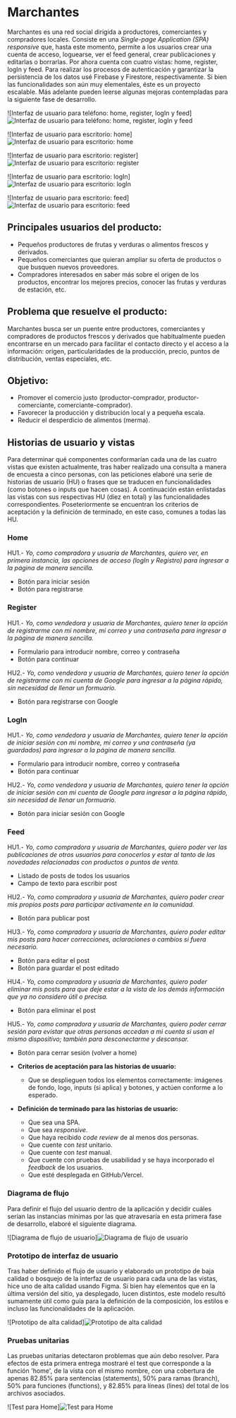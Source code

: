 # Marchantes

Marchantes es una red social dirigida a productores, comerciantes y compradores locales. Consiste en una _Single-page Application (SPA) responsive_ que, hasta este momento, permite a los usuarios crear una cuenta de acceso, loguearse, ver el feed general, crear publicaciones y editarlas o borrarlas. Por ahora cuenta con cuatro vistas: home, register, logIn y feed. Para realizar los procesos de autenticación y garantizar la persistencia de los datos usé Firebase y Firestore, respectivamente. Si bien las funcionalidades son aún muy elementales, éste es un proyecto escalable. Más adelante pueden leerse algunas mejoras contempladas para la siguiente fase de desarrollo.

![Interfaz de usuario para teléfono: home, register, logIn y feed]![Interfaz de usuario para teléfono: home, register, logIn y feed](src/imagenes/vistas_marchantes_cel.png)

![Interfaz de usuario para escritorio: home]![Interfaz de usuario para escritorio: home](src/imagenes/feed_escritorio.png)

![Interfaz de usuario para escritorio: register]![Interfaz de usuario para escritorio: register](src/imagenes/registro_escritorio.png) 

![Interfaz de usuario para escritorio: logIn]![Interfaz de usuario para escritorio: logIn](src/imagenes/login_escritorio.png)

![Interfaz de usuario para escritorio: feed]![Interfaz de usuario para escritorio: feed](src/imagenes/feed_escritorio.png)  

## Principales usuarios del producto:

* Pequeños productores de frutas y verduras o alimentos frescos y derivados.
* Pequeños comerciantes que quieran ampliar su oferta de productos o que busquen nuevos proveedores.
* Compradores interesados en saber más sobre el origen de los productos, encontrar los mejores precios, conocer las frutas y verduras de estación, etc.

## Problema que resuelve el producto:

Marchantes busca ser un puente entre productores, comerciantes y compradores de productos frescos y derivados que habitualmente pueden encontrarse en un mercado para facilitar el contacto directo y el acceso a la información: origen, particularidades de la producción, precio, puntos de distribución, ventas especiales, etc.

## Objetivo:

* Promover el comercio justo (productor-comprador, productor-comerciante, comerciante-comprador).
* Favorecer la producción y distribución local y a pequeña escala.
* Reducir el desperdicio de alimentos (merma).

## Historias de usuario y vistas

Para determinar qué componentes conformarían cada una de las cuatro vistas que existen actualmente, tras haber realizado una consulta a manera de encuesta a cinco personas, con las peticiones elaboré una serie de historias de usuario (HU) o frases que se traducen en funcionalidades (como botones o inputs que hacen cosas). A continuación están enlistadas las vistas con sus respectivas HU (diez en total) y las funcionalidades correspondientes. Poseteriormente se encuentran los criterios de aceptación y la definición de terminado, en este caso, comunes a todas las HU.

### Home

HU1.- _Yo, como compradora y usuaria de Marchantes, quiero ver, en primera instancia, las opciones de acceso (logIn y Registro) para ingresar a la página de manera sencilla._

- Botón para iniciar sesión
- Botón para registrarse

### Register

HU1.- _Yo, como vendedora y usuaria de Marchantes, quiero tener la opción de registrarme con mi nombre, mi correo y una contraseña para ingresar a la página de manera sencilla._

- Formulario para introducir nombre, correo y contraseña
- Botón para continuar

HU2.- _Yo, como vendedora y usuaria de Marchantes, quiero tener la opción de registrarme con mi cuenta de Google para ingresar a la página rápido, sin necesidad de llenar un formuario._

- Botón para registrarse con Google

### LogIn

HU1.- _Yo, como vendedora y usuaria de Marchantes, quiero tener la opción de iniciar sesión con mi nombre, mi correo y una contraseña (ya guardados) para ingresar a la página de manera sencilla._

- Formulario para introducir nombre, correo y contraseña
- Botón para continuar

HU2.- _Yo, como vendedora y usuaria de Marchantes, quiero tener la opción de iniciar sesión con mi cuenta de Google para ingresar a la página rápido, sin necesidad de llenar un formuario._

- Botón para iniciar sesión con Google

### Feed

HU1.- _Yo, como compradora y usuaria de Marchantes, quiero poder ver las publicaciones de otros usuarios para conocerlos y estar al tanto de las novedades relacionadas con productos o puntos de venta._

- Listado de posts de todos los usuarios
- Campo de texto para escribir post

HU2.- _Yo, como compradora y usuaria de Marchantes, quiero poder crear mis propios posts para participar activamente en la comunidad._

- Botón para publicar post

HU3.- _Yo, como compradora y usuaria de Marchantes, quiero poder editar mis posts para hacer correcciones, aclaraciones o cambios si fuera necesario._

- Botón para editar el post
- Botón para guardar el post editado

HU4.- _Yo, como compradora y usuaria de Marchantes, quiero poder eliminar mis posts para que deje estar a la vista de los demás información que ya no considero útil o precisa._

- Botón para eliminar el post

HU5.- _Yo, como compradora y usuaria de Marchantes, quiero poder cerrar sesión para evistar que otras personas accedan a mi cuenta si usan el mismo dispositivo; también para desconectarme y descansar._

- Botón para cerrar sesión (volver a home)


* **Criterios de aceptación para las historias de usuario:** 

  - Que se desplieguen todos los elementos correctamente: imágenes de fondo, logo, inputs (si aplica) y botones, y actúen conforme a lo esperado.

* **Definición de terminado para las historias de usuario:** 

  - Que sea una SPA.
  - Que sea _responsive_.
  - Que haya recibido _code review_ de al menos dos personas.
  - Que cuente con _test_ unitario.
  - Que cuente con _test_ manual.
  - Que cuente con pruebas de usabilidad y se haya incorporado el _feedback_ de los usuarios.
  - Que esté desplegada en GitHub/Vercel.

### Diagrama de flujo

Para definir el flujo del usuario dentro de la aplicación y decidir cuáles serían las instancias mínimas por las que atravesaría en esta primera fase de desarrollo, elaboré el siguiente diagrama.

![Diagrama de flujo de usuario]![Diagrama de flujo de usuario](src/imagenes/diagrama-de-flujo.png)

### Prototipo de interfaz de usuario

Tras haber definido el flujo de usuario y elaborado un prototipo de baja calidad o bosquejo de la interfaz de usuario para cada una de las vistas, hice uno de alta calidad usando Figma. Si bien hay elementos que en la última versión del sitio, ya desplegado, lucen distintos, este modelo resultó sumamente útil como guía para la definición de la composición, los estilos e incluso las funcionalidades de la aplicación.

![Prototipo de alta calidad]![Prototipo de alta calidad](src/imagenes/prototipo-marchantes.png) 

### Pruebas unitarias

Las pruebas unitarias detectaron problemas que aún debo resolver. Para efectos de esta primera entrega mostraré el test que corresponde a la función 'home', de la vista con el mismo nombre, con una cobertura de apenas 82.85% para sentencias (statements), 50% para ramas (branch), 50% para funciones (functions), y 82.85% para líneas (lines) del total de los archivos asociados.

![Test para Home]![Test para Home](src/imagenes/test-home.png)

